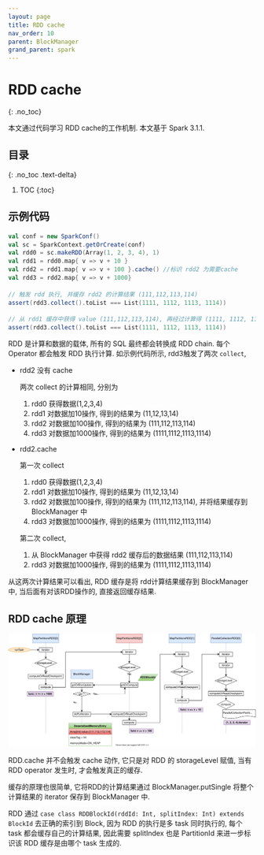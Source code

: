 ```yaml
---
layout: page
title: RDD cache
nav_order: 10
parent: BlockManager
grand_parent: spark
---
```


# RDD cache
{: .no_toc}

本文通过代码学习 RDD cache的工作机制. 本文基于 Spark 3.1.1.

## 目录
{: .no_toc .text-delta}

1. TOC
{:toc}

## 示例代码

``` scala
val conf = new SparkConf()
val sc = SparkContext.getOrCreate(conf)
val rdd0 = sc.makeRDD(Array(1, 2, 3, 4), 1)
val rdd1 = rdd0.map{ v => v + 10 }
val rdd2 = rdd1.map{ v => v + 100 }.cache() //标识 rdd2 为需要cache
val rdd3 = rdd2.map{ v => v + 1000}

// 触发 rdd 执行, 并缓存 rdd2 的计算结果 (111,112,113,114)
assert(rdd3.collect().toList === List(1111, 1112, 1113, 1114))

// 从 rdd1 缓存中获得 value (111,112,113,114), 再经过计算得 (1111, 1112, 1113, 1114)
assert(rdd3.collect().toList === List(1111, 1112, 1113, 1114)) 
```

RDD 是计算和数据的载体, 所有的 SQL 最终都会转换成 RDD chain. 每个 Operator 都会触发 RDD 执行计算. 如示例代码所示,
rdd3触发了两次 `collect`,

- rdd2 没有 cache
  
  两次 collect 的计算相同, 分别为

  1. rdd0 获得数据(1,2,3,4)
  2. rdd1 对数据加10操作, 得到的结果为 (11,12,13,14)
  3. rdd2 对数据加100操作, 得到的结果为 (111,112,113,114)
  4. rdd3 对数据加1000操作, 得到的结果为 (1111,1112,1113,1114)

- rdd2.cache

  第一次 collect

  1. rdd0 获得数据(1,2,3,4)
  2. rdd1 对数据加10操作, 得到的结果为 (11,12,13,14)
  3. rdd2 对数据加100操作, 得到的结果为 (111,112,113,114), 并将结果缓存到 BlockManager 中
  4. rdd3 对数据加1000操作, 得到的结果为 (1111,1112,1113,1114)

  第二次 collect,

  1. 从 BlockManager 中获得 rdd2 缓存后的数据结果 (111,112,113,114)
  2. rdd3 对数据加1000操作, 得到的结果为 (1111,1112,1113,1114)

从这两次计算结果可以看出, RDD 缓存是将 rdd计算结果缓存到 BlockManager 中, 当后面有对该RDD操作的, 直接返回缓存结果.

## RDD cache 原理

![](/docs/spark/blockmanager/cache/rdd-cache-rdd-iterator.svg)

RDD.cache 并不会触发 cache 动作, 它只是对 RDD 的 storageLevel 赋值, 当有 RDD operator 发生时, 才会触发真正的缓存.

缓存的原理也很简单, 它将RDD的计算结果通过 BlockManager.putSingle 将整个计算结果的 iterator 保存到 BlockManager 中.

RDD 通过 `case class RDDBlockId(rddId: Int, splitIndex: Int) extends BlockId` 去正确的索引到 Block, 因为
RDD 的执行是多 task 同时执行的, 每个 task 都会缓存自己的计算结果, 因此需要 splitIndex 也是 PartitionId 来进一步标识该
RDD 缓存是由哪个 task 生成的.
